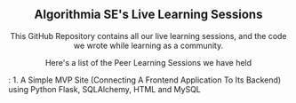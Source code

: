 <h2 align=center>Algorithmia SE's Live Learning Sessions</h2>
<p align=center>This GitHub Repository contains all our live learning sessions, and the code we wrote while learning as a community.</p>
<p align=center>Here's a list of the Peer Learning Sessions we have held</p>:
1. A Simple MVP Site (Connecting A Frontend Application To Its Backend) using Python Flask, SQLAlchemy, HTML and MySQL
